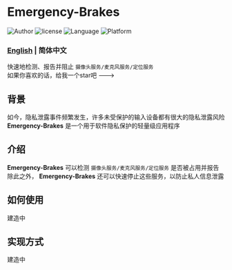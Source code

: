 # Emergency-Brakes
<p>
    <img src="https://img.shields.io/badge/Author-Liang4793-blue" alt="Author" />
    <img src="https://img.shields.io/github/license/liang4793/Emergency-Brakes" alt="license" />
    <img src="https://img.shields.io/badge/Language-Python-yellow" alt="Language" />
    <img src="https://img.shields.io/badge/Platform-windows-lightgrey" alt="Platform" />
</p>

### [English](/README.md) | 简体中文

快速地检测、报告并阻止 ``摄像头服务/麦克风服务/定位服务``  
如果你喜欢的话，给我一个star吧 --->  

## 背景
如今，隐私泄露事件频繁发生，许多未受保护的输入设备都有很大的隐私泄露风险  
**Emergency-Brakes** 是一个用于软件隐私保护的轻量级应用程序  

## 介绍
**Emergency-Brakes** 可以检测 ``摄像头服务/麦克风服务/定位服务`` 是否被占用并报告  
除此之外， **Emergency-Brakes** 还可以快速停止这些服务，以防止私人信息泄露  

## 如何使用
建造中

## 实现方式
建造中
